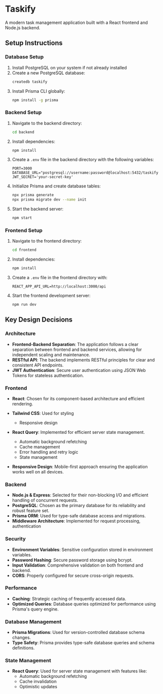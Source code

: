 # Taskify

A modern task management application built with a React frontend and Node.js backend.

## Setup Instructions


### Database Setup
1. Install PostgreSQL on your system if not already installed
2. Create a new PostgreSQL database:
   ```bash
   createdb taskify
   ```
3. Install Prisma CLI globally:
   ```bash
   npm install -g prisma
   ```

### Backend Setup
1. Navigate to the backend directory:
   ```bash
   cd backend
   ```
2. Install dependencies:
   ```bash
   npm install
   ```
3. Create a `.env` file in the backend directory with the following variables:
   ```
   PORT=3000
   DATABASE_URL="postgresql://username:password@localhost:5432/taskify'
   JWT_SECRET='your-secret-key'
   ```
4. Initialize Prisma and create database tables:
   ```bash
   npx prisma generate
   npx prisma migrate dev --name init
   ```
5. Start the backend server:
   ```bash
   npm start
   ```

### Frontend Setup
1. Navigate to the frontend directory:
   ```bash
   cd frontend
   ```
2. Install dependencies:
   ```bash
   npm install
   ```
3. Create a `.env` file in the frontend directory with:
   ```
   REACT_APP_API_URL=http://localhost:3000/api
   ```
4. Start the frontend development server:
   ```bash
   npm run dev
   ```

## Key Design Decisions

### Architecture
- **Frontend-Backend Separation**: The application follows a clear separation between frontend and backend services, allowing for independent scaling and maintenance.
- **RESTful API**: The backend implements RESTful principles for clear and consistent API endpoints.
- **JWT Authentication**: Secure user authentication using JSON Web Tokens for stateless authentication.

### Frontend
- **React**: Chosen for its component-based architecture and efficient rendering.
- **Tailwind CSS**: Used for styling 
  - Responsive design

- **React Query**: Implemented for efficient server state management.
  - Automatic background refetching
  - Cache management
  - Error handling and retry logic
  - State management

- **Responsive Design**: Mobile-first approach ensuring the application works well on all devices.

### Backend
- **Node.js & Express**: Selected for their non-blocking I/O and efficient handling of concurrent requests.
- **PostgreSQL**: Chosen as the primary database for its reliability and robust feature set.
- **Prisma ORM**: Used for type-safe database access and migrations.
- **Middleware Architecture**: Implemented for request processing, authentication

### Security
- **Environment Variables**: Sensitive configuration stored in environment variables.
- **Password Hashing**: Secure password storage using bcrypt.
- **Input Validation**: Comprehensive validation on both frontend and backend.
- **CORS**: Properly configured for secure cross-origin requests.

### Performance

- **Caching**: Strategic caching of frequently accessed data.
- **Optimized Queries**: Database queries optimized for performance using Prisma's query engine.

### Database Management
- **Prisma Migrations**: Used for version-controlled database schema changes.
- **Type Safety**: Prisma provides type-safe database queries and schema definitions.

### State Management
- **React Query**: Used for server state management with features like:
  - Automatic background refetching
  - Cache invalidation
  - Optimistic updates



